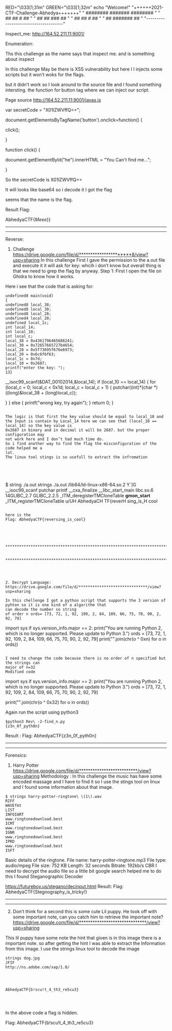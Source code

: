 

  RED="\033[1;31m"
GREEN="\033[1;32m"
echo "Welcome!"
 "++++++2021-CTF-Challenge-Abhedya+++++++"
 "  ########  #######   ########  "
 "     ##     ##    #      ##     "
 "     ##     ## ###       ##     "
 "     ##     ##    #      ##     "
 "     ##     #######      ##     "
 "-------------------------------------"

Inspect_me: http://164.52.211.11:9001/

Enumeration:

 Ths this challenge as the name says that inspect me. and is something
about inspect


  

In this challenge May be there is XSS vulnerability but here I I injects some scripts
but it won’t woks for the flags.
  

  

  
  

but it didn’t work so I look around to the source file and I found something intersting.
the function for button tag where we can inject our script.
  

Page source http://164.52.211.11:9001/javas.js
  

  

var secretCode = "X01lZWVffQ==";
 

document.getElementsByTagName('button').onclick=function() { 

click(); 

}  

function click() { 

document.getElementById("he").innerHTML = "You Can't find me..."; 

} 





     

So the secretCode is X01lZWVffQ==


It will looks like base64 so i decode it I got the flag


seems that the name is the flag.


Result Flag: 


AbhedyaCTF{_Meee_}}





*****************************************************************************************************************


*****************************************************************************************************************




Reverse:
1. Challenge
https://drive.google.com/file/d/**********************8/view?usp=sharing
In this challenge First I gave the permission to the a.out file and execute it it will ask for key: whcih i don’t know but overall thing is that we need to grep the flag by anyway.
Step 1: First I open the file on Ghidra to know how it works.

Here i see that the code that is asking for:

```
undefined8 main(void)
{
undefined8 local_38;
undefined8 local_30;
undefined8 local_28;
undefined4 local_20;
undefined local_1c;
int local_14;
int local_10;
int local_c;
local_38 = 0x4361796465686241;
local_30 = 0x72657665727b4654;
local_28 = 0x5f73695f676e6973;
local_20 = 0x6c6f6f63;
local_1c = 0x7d;
local_10 = 0x2687;
printf("enter the key: ");
13}
```
__isoc99_scanf(&DAT_00102014,&local_14);
if (local_10 == local_14) {
for (local_c = 0; local_c < 0x1d; local_c = local_c + 1) {
putchar((int)*(char *)((long)&local_38 + (long)local_c));

}
}
else {
printf("wrong key, try again");
}
return 0;
}
```

The logic is that first the key value should be equal to local_10 and the Input is contain by Local_14 here we can see that (local_10 == local_14) so the key value is
0x2687 in binary and in decimal it will be 2687. but the proper configuration may
not work here and I don’t had much time do.
So i find another way to find the flag the misconfiguration of the code helped me a
lot.
The linux tool stings is so usefull to extract the infromation





```
$ string ./a.out
strings ./a.out
/lib64/ld-linux-x86-64.so.2
Y`]G
__isoc99_scanf
putchar
printf
__cxa_finalize
__libc_start_main
libc.so.6
14GLIBC_2.7
GLIBC_2.2.5
_ITM_deregisterTMCloneTable
__gmon_start__
_ITM_registerTMCloneTable
u/UH
AbhedyaCH
TF{reverH
sing_is_H
cool
```

here is the
Flag: AbhedyaCTF{reversing_is_cool}





*****************************************************************************************************************


*****************************************************************************************************************




2. Decrypt Language:
https://drive.google.com/file/d/******************************/view?usp=sharing

In this chellenge I got a python script that supports the 3 version of pyhton so it is one kind of a algorithm that 
can decode the number so string
of order n ords= [73, 72, 1, 92, 109, 2, 84, 109, 66, 75, 70, 90, 2, 92, 79]

```
import sys
if sys.version_info.major == 2:
print("You are running Python 2, which is no longer supported. Please update to
Python 3.")
ords = [73, 72, 1, 92, 109, 2, 84, 109, 66, 75, 70, 90, 2, 92, 79]
print("".join(chr(o ^ 0xn) for o in ords))
```

I need to change the code because there is no order of n specified but the strings can
major of n=32
Modified code

```
import sys
if sys.version_info.major == 2:
print("You are running Python 2, which is no longer supported. Please update to
Python 3.")
ords = [73, 72, 1, 92, 109, 2, 84, 109, 66, 75, 70, 90, 2, 92, 79]

print("".join(chr(o ^ 0x32) for o in ords))


Again run the script using python3

```
$python3 Rev\ -2-find_n.py
{z3n_0f_pyth0n}
```



Result : Flag:
AbhedyaCTF{z3n_0f_pyth0n}




*****************************************************************************************************************


*****************************************************************************************************************




Forensics:

1. Harry Potter
https://drive.google.com/file/d/**************************/view?usp=sharing
Methodology : In this challenge the music has have some encoded massage and I have
to find it so I use the stings tool on linux and I found some information about that
image.

```
$ strings harry-potter-ringtone\ \(1\).wav
RIFF
WAVEfmt
LIST
INFOIART
www.ringtonedownload.best
ICMT
www.ringtonedownload.best
IGNR
www.ringtonedownload.best
IPRD
www.ringtonedownload.best
ISFT
```

Basic details of the ringtone.
File name: harry-potter-ringtone.mp3
File type: audio/mpeg
File size: 752 KB
Length: 32 seconds
Bitrate: 192kb/s CBR
I need to decrypt the audio file so a little bit google search helped me to do this
I found Steganographic Decoder

https://futureboy.us/stegano/decinput.html
Result: Flag: AbhedyaCTF{Stegnography_is_tricky!}





*****************************************************************************************************************


*****************************************************************************************************************




2. Don’t think for a second this is some cute Lil puppy. He took off with some
important note, can
you catch him to retrieve the important note?
https://drive.google.com/file/d/******************************/view?usp=sharing

This lil puppy have some note the hint that given is in this image there is a important
note.
so after getting the hint I was able to extract the Information from this image.
I use the strings linux tool to decode the image

```
strings dog.jpg
JFIF
http://ns.adobe.com/xap/1.0/




AbhedyaCTF{b!scu!t_4_th3_re5cu3}




```

In the above code a flag is hidden.

Flag:
AbhedyaCTF{b!scu!t_4_th3_re5cu3}

